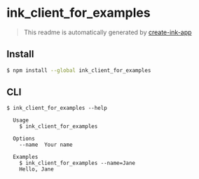 # ink_client_for_examples

> This readme is automatically generated by [create-ink-app](https://github.com/vadimdemedes/create-ink-app)


## Install

```bash
$ npm install --global ink_client_for_examples
```


## CLI

```
$ ink_client_for_examples --help

  Usage
    $ ink_client_for_examples

  Options
    --name  Your name

  Examples
    $ ink_client_for_examples --name=Jane
    Hello, Jane
```
